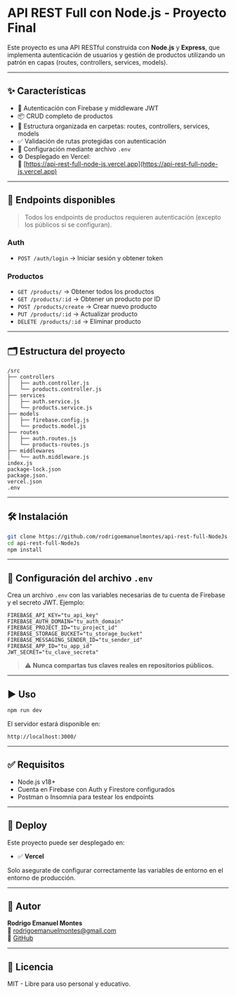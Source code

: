 # API REST Full con Node.js - Proyecto Final

Este proyecto es una API RESTful construida con **Node.js** y **Express**, que implementa autenticación de usuarios y gestión de productos utilizando un patrón en capas (routes, controllers, services, models).

---

## ✨ Características

- 🔐 Autenticación con Firebase y middleware JWT
- 📦 CRUD completo de productos
- 🧱 Estructura organizada en carpetas: routes, controllers, services, models
- ✅ Validación de rutas protegidas con autenticación
- 📁 Configuración mediante archivo `.env`
- ⚙️ Desplegado en Vercel:  
  🔗 [https://api-rest-full-node-js.vercel.app](https://api-rest-full-node-js.vercel.app)

---

## 🧾 Endpoints disponibles

> Todos los endpoints de productos requieren autenticación (excepto los públicos si se configuran).

### Auth

- `POST /auth/login` → Iniciar sesión y obtener token

### Productos

- `GET /products/` → Obtener todos los productos  
- `GET /products/:id` → Obtener un producto por ID  
- `POST /products/create` → Crear nuevo producto  
- `PUT /products/:id` → Actualizar producto  
- `DELETE /products/:id` → Eliminar producto  

---

## 🗂 Estructura del proyecto

```
/src
├── controllers
│   ├── auth.controller.js
│   └── products.controller.js
├── services
│   ├── auth.service.js
│   └── products.service.js
├── models
│   ├── firebase.config.js
│   └── products.model.js
├── routes
│   ├── auth.routes.js
│   └── products-routes.js
├── middlewares
│   └── auth.middleware.js
index.js
package-lock.json
package.json.
vercel.json
.env
```

---

## 🛠 Instalación

```bash
git clone https://github.com/rodrigoemanuelmontes/api-rest-full-NodeJs.git
cd api-rest-full-NodeJs
npm install
```

---

## 🔐 Configuración del archivo `.env`

Crea un archivo `.env` con las variables necesarias de tu cuenta de Firebase y el secreto JWT. Ejemplo:

```env
FIREBASE_API_KEY="tu_api_key"
FIREBASE_AUTH_DOMAIN="tu_auth_domain"
FIREBASE_PROJECT_ID="tu_project_id"
FIREBASE_STORAGE_BUCKET="tu_storage_bucket"
FIREBASE_MESSAGING_SENDER_ID="tu_sender_id"
FIREBASE_APP_ID="tu_app_id"
JWT_SECRET="tu_clave_secreta"
```

> ⚠️ **Nunca compartas tus claves reales en repositorios públicos.**

---

## ▶️ Uso

```bash
npm run dev
```

El servidor estará disponible en:

```
http://localhost:3000/
```

---

## ✅ Requisitos

- Node.js v18+
- Cuenta en Firebase con Auth y Firestore configurados
- Postman o Insomnia para testear los endpoints

---

## 🚀 Deploy

Este proyecto puede ser desplegado en:

- ✅ **Vercel**  

Solo asegurate de configurar correctamente las variables de entorno en el entorno de producción.

---

## 📌 Autor

**Rodrigo Emanuel Montes**  
📧 rodrigoemanuelmontes@gmail.com  
💼 [GitHub](https://github.com/rodrigoemanuelmontes)

---

## 🪪 Licencia

MIT - Libre para uso personal y educativo.
